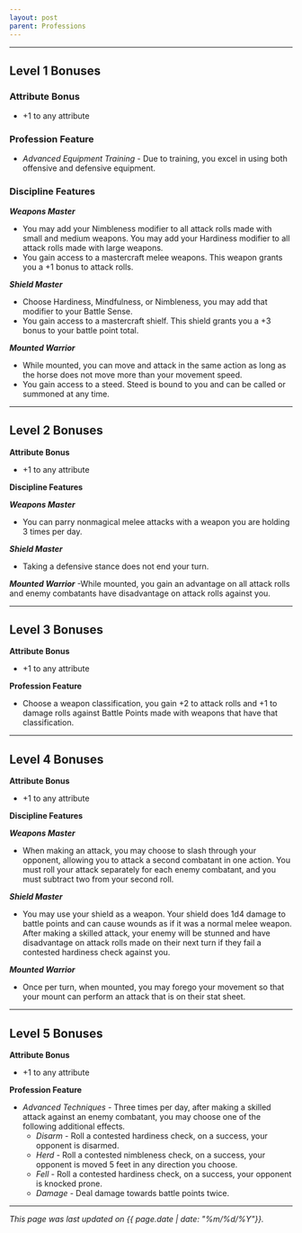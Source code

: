 ```yaml
---
layout: post
parent: Professions
---
```


---

## Level 1 Bonuses
### Attribute Bonus
- +1 to any attribute

### Profession Feature
- *Advanced Equipment Training* - Due to training, you excel in using both offensive and defensive equipment.

### Discipline Features

***Weapons Master***
- You may add your Nimbleness modifier to all attack rolls made with small and medium weapons. You may add your Hardiness modifier to all attack rolls made with large weapons.
- You gain access to a mastercraft melee weapons. This weapon grants you a +1 bonus to attack rolls.

***Shield Master***
- Choose Hardiness, Mindfulness, or Nimbleness, you may add that modifier to your Battle Sense.
- You gain access to a mastercraft shielf. This shield grants you a +3 bonus to your battle point total.

***Mounted Warrior***
- While mounted, you can move and attack in the same action as long as the horse does not move more than your movement speed.
- You gain access to a steed. Steed is bound to you and can be called or summoned at any time.

---

## Level 2 Bonuses
**Attribute Bonus**
- +1 to any attribute

**Discipline Features**

***Weapons Master***
- You can parry nonmagical melee attacks with a weapon you are holding 3 times per day.

***Shield Master***
- Taking a defensive stance does not end your turn.

***Mounted Warrior***
-While mounted, you gain an advantage on all attack rolls and enemy combatants have disadvantage on attack rolls against you.

---

## Level 3 Bonuses
**Attribute Bonus**
- +1 to any attribute

**Profession Feature**
- Choose a weapon classification, you gain +2 to attack rolls and +1 to damage rolls against Battle Points made with weapons that have that classification.

---

## Level 4 Bonuses

**Attribute Bonus**
- +1 to any attribute

**Discipline Features**

***Weapons Master***
- When making an attack, you may choose to slash through your opponent, allowing you to attack a second combatant in one action. You must roll your attack separately for each enemy combatant, and you must subtract two from your second roll.

***Shield Master***
- You may use your shield as a weapon. Your shield does 1d4 damage to battle points and can cause wounds as if it was a normal melee weapon. After making a skilled attack, your enemy will be stunned and have disadvantage on attack rolls made on their next turn if they fail a contested hardiness check against you.

***Mounted Warrior***
- Once per turn, when mounted, you may forego your movement so that your mount can perform an attack that is on their stat sheet.

---

## Level 5 Bonuses
**Attribute Bonus**
- +1 to any attribute

**Profession Feature**
- *Advanced Techniques* - Three times per day, after making a skilled attack against an enemy combatant, you may choose one of the following additional effects.
    - *Disarm* - Roll a contested hardiness check, on a success, your opponent is disarmed.
    - *Herd* - Roll a contested nimbleness check, on a success, your opponent is moved 5 feet in any direction you choose.
    - *Fell* - Roll a contested hardiness check, on a success, your opponent is knocked prone.
    - *Damage* - Deal damage towards battle points twice.

---


*This page was last updated on {{ page.date | date: "%m/%d/%Y"}}.*